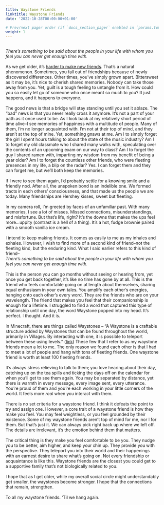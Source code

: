 ```yaml
---
title: Waystone Friends
linktitle: Waystone Friends
date: '2022-10-28T00:00:00+01:00'

# Prev/next pager order (if `docs_section_pager` enabled in `params.toml`)
weight: 1
---
```


<em><br>There’s something to be said about the people in your life with whom you feel you can never get enough time with. </em>
<br><br>
As we get older, it’s [harder to make new friends](https://www.tandfonline.com/doi/full/10.1080/01634372.2019.1687633). That’s a natural phenomenon. Sometimes, you fall out of friendships because of newly discovered differences. Other times, you’ve simply grown apart. Bittersweet as it may be, it’s nice to cherish shared memories. Nobody can take those away from you. Yet, guilt is a tough feeling to untangle from it. How could you so easily let go of someone who once meant so much to you? It just happens, and it happens to everyone.
<br> <br>
The good news is that a bridge will stay standing until you set it ablaze. The “bad” news is that you never really cross it anymore. It’s not a part of your path as it once used to be. 
As I look back at my relatively short period of time alive–I see memories of happiness with a multitude of people. Many of them, I’m no longer acquainted with. I’m not at their top of mind, and they aren’t at the top of mine. Yet, something gnaws at me. Am I to simply forget the girl I spent hours talking to about the state of the music industry? Am I to forget my old classmate who I shared many walks with, speculating over the contents of an upcoming exam on our way to class? Am I to forget the guy I shared ramen with, imparting my wisdom from my benefit of being a year older? Am I to forget the countless other friends, who were fleeting presences in my life, a blip on the radar? Yes. I can forget them and they can forget me, but we’ll both keep the memories. 
<br> <br>
If I were to see them again, I’d probably settle for a knowing smile and a friendly nod. After all, the unspoken bond is an indelible one. We formed tracts in each others’ consciousness, and that made us the people we are today. Many friendships are Hershey kisses, sweet but fleeting.
<br> <br> 
In my camera roll, I’m greeted by faces of an unfamiliar past. With many memories, I see a lot of misses. Missed connections, misunderstandings, and misfortune. But that’s life, right? It’s the downs that makes the ups feel more…uppity (contrast is a hell of a thing). It’s a hot, fudge brownie paired with a smooth vanilla ice cream. 
<br> <br>
I intend to keep making friends. It comes as easily to me as my inhales and exhales. However, I wish to find more of a second kind of friend–not the fleeting kind, but the enduring kind. 
What I said earlier refers to this kind of friend–
<br><em>There’s something to be said about the people in your life with whom you feel you can never get enough time with.</em> 
<br> <br>
This is the person you can go months without seeing or hearing from, yet once you get back together, it’s like no time has gone by at all. This is the friend who feels comfortable going on at length about themselves, sharing equal enthusiasm in your own tales. You amplify each other’s energies, hanging onto each other’s every word. They are the friends who are on your wavelength. The friend that makes you feel that their companionship is enough for a lifetime. 
I struggled to find a word that captured this type of relationship until one day, the word Waystone popped into my head. It’s perfect. I thought. And it is. 
<br> <br>
In Minecraft, there are things called Waystones – “A Waystone is a craftable structure added by Waystones that can be found throughout the world, primarily in Villages. By interacting with one, it is possible to teleport between these using levels.” ([link](https://rlcraft.fandom.com/wiki/Waystone))
These few that I refer to as my waystone friends mean a lot to me. The only reason we found each other is that I had to meet a lot of people and hang with tons of fleeting friends. One waystone friend is worth at least 100 fleeting friends. 
<br> <br>
It’s always stress relieving to talk to them; you love hearing about their day, catching up on the tea spills and ticking the days off on the calendar for when you’ll get to see them again.
You may be separated by distance, yet there is warmth in every message, every image sent, every utterance. You’re proud of them and you’re each working in your little corners of the world. It feels more *real* when you interact with them. 
<br> <br>
There is no set criteria for a waystone friend. I think it defeats the point to try and assign one. However, a core trait of a waystone friend is how they make you feel. You may feel weightless, or you feel grounded by their existence. Some of my waystone friends aren’t top of mind for me, nor I for them. But that’s just it. We can always pick right back up where we left off. The details are irrelevant, it’s the emotion behind them that matters. 
<br> <br>
The critical thing is they make you feel comfortable to be you. They nudge you to be better, aim higher, and keep your chin up. They provide you with the perspective. They teleport you into their world and their happenings with an earnest desire to share what’s going on. Not every friendship or acquaintance is like this. Waystone friends are the closest you could get to a supportive family that’s not biologically related to you. 
<br> <br>
I hope that as I get older, while my overall social circle might understandably get smaller, the waystones become stronger. I hope that the connections that remain, strengthen. 
<br> <br>
To all my waystone friends. ‘Til we hang again.